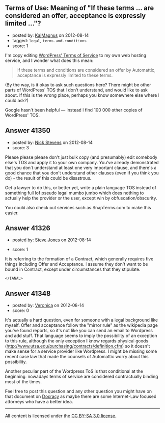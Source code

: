 ## Terms of Use: Meaning of "If these terms ... are considered an offer, acceptance is expressly limited ..."?

- posted by: [KajMagnus](https://stackexchange.com/users/-1/17503-kajmagnus) on 2012-08-14
- tagged: `legal`, `terms-and-conditions`
- score: 1

I'm copy editing [WordPress' Terms of Service][1] to my own web hosting service, and I wonder what does this mean:

> If these terms and  conditions are considered an offer by Automattic,
> acceptance is  expressly limited to these terms.

(By the way, is it okay to ask such questions here? There might be other parts of WordPress' TOS that I don't understand, and would like to ask about. If this is the wrong place, perhaps you know somewhere else where I could ask?)

Google hasn't been helpful — instead I find 100 000 other copies of WordPress' TOS.

  [1]: http://en.wordpress.com/tos/


## Answer 41350

- posted by: [Nick Stevens](https://stackexchange.com/users/-1/15902-nick-stevens) on 2012-08-14
- score: 3

Please please please don't just bulk copy (and presumably) edit somebody else's TOS and apply it to your own company. You've already demonstrated that you don't understand at least one very important clause, and there's a good chance that you don't understand other clauses (even if you think you do) - the result of this could be disastrous. 

Get a lawyer to do this, or better yet, write a plain language TOS instead of something full lof pseudo legal mumbo jumbo which does nothing to actually help the provider or the user, except win by obfuscation/obscurity.

You could also check out services such as SnapTerms.com to make this easier.


## Answer 41326

- posted by: [Steve Jones](https://stackexchange.com/users/-1/12985-steve-jones) on 2012-08-14
- score: 1

    <IANAL>

It is referring to the formation of a Contract, which generally requires five things including Offer and Acceptance. I assume they don't want to be bound in Contract, except under circumstances that they stipulate.

    </IANAL>


## Answer 41348

- posted by: [Veronica](https://stackexchange.com/users/-1/13945-veronica) on 2012-08-14
- score: 0

<p>It's actually a hard question, even for someone with a legal background like myself. Offer and acceptance follow the "mirror rule" as the wikipedia page you've found reports, so it's not like you can send an email to Wordpress and add stuff. That language seems to imply the possibility of an exception to this rule, although the only exception I know regards physical goods (<a href="http://www.utsa.edu/purchasing/contracts/definition.cfm" rel="nofollow">http://www.utsa.edu/purchasing/contracts/definition.cfm</a>) so it doesn't make sense for a service provider like Wordpress. I might be missing some recent case law that made the counsels of Automattic worry about this possibility. </p>

<p>Another peculiar part of the Wordpress ToS is that conditional at the beginning: nowadays terms of service are considered contractually binding most of the times. </p>

<p>Feel free to post this question and any other question you might have on that document on <a href="https://www.docracy.com/15/wordpress-terms-of-service" rel="nofollow">Docracy</a> as maybe there are some Internet-Law focused attorneys who have a better idea. </p>




---

All content is licensed under the [CC BY-SA 3.0 license](https://creativecommons.org/licenses/by-sa/3.0/).
